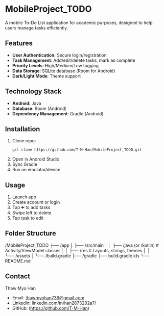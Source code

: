 # MobileProject_TODO
A mobile To-Do List application for academic purposes, designed to help users manage tasks efficiently.

## Features
- **User Authentication**: Secure login/registration  
- **Task Management**: Add/edit/delete tasks, mark as complete  
- **Priority Levels**: High/Medium/Low tagging  
- **Data Storage**: SQLite database (Room for Android)  
- **Dark/Light Mode**: Theme support 

## Technology Stack
- **Android**: Java 
- **Database**: Room (Android) 
- **Dependency Management**: Gradle (Android)

## Installation
1. Clone repo:  
   ```bash  
   git clone https://github.com/T-M-Han/MobileProject_TODO.git  
2. Open in Android Studio
3. Sync Gradle
4. Run on emulator/device

## Usage
1. Launch app
2. Create account or login
3. Tap ➕ to add tasks
4. Swipe left to delete
5. Tap task to edit

## Folder Structure
/MobileProject_TODO
├── /app
│   ├── /src/main
│   │   ├── /java (or /kotlin)  # Activity/ViewModel classes
│   │   ├── /res                # Layouts, strings, themes
│   │   └── /assets
│   └── /build.gradle
├── /gradle
├── build.gradle.kts
└── README.md   

## Contact
Thaw Myo Han  
- Email: thawmyohan736@gmail.com
- LinkedIn: linkedin.com/in/han2873292a7/ 
- GitHub: (https://github.com/T-M-Han)
